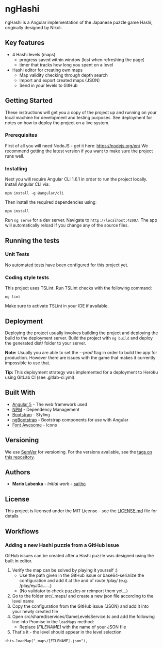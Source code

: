 # ngHashi

ngHashi is a Angular implementation of the Japanese puzzle game Hashi, originally designed by Nikoli.

## Key features

* 4 Hashi levels (maps)
  * progress saved within window (lost when refreshing the page)
  * timer that tracks how long you spent on a level
* Hashi editor for creating own maps
  * Map validity checking through depth search
  * Import and export created maps (JSON)
  * Send in your levels to GitHub

## Getting Started

These instructions will get you a copy of the project up and running on your local machine for development and testing purposes. See deployment for notes on how to deploy the project on a live system.

### Prerequisites

First of all you will need NodeJS - get it here: https://nodejs.org/en/
We recommend getting the latest version if you want to make sure the project runs well.

### Installing

Next you will require Angular CLI 1.6.1 in order to run the project locally.
Install Angular CLI via:

```
npm install -g @angular/cli
```

Then install the required dependencies using:

```
npm install
```

Run `ng serve` for a dev server. Navigate to `http://localhost:4200/`. The app will automatically reload if you change any of the source files.

## Running the tests

### Unit Tests

No automated tests have been configured for this project yet.

### Coding style tests

This project uses TSLint. Run TSLint checks with the following command:

```
ng lint
```

Make sure to activate TSLint in your IDE if available.

## Deployment

Deploying the project usually involves building the project and deploying the build to the deployment server.
Build the project with `ng build` and deploy the generated dist/ folder to your server.

**Note:** Usually you are able to set the *--prod* flag in order to build the app for production. However there are issues with the game that makes it currently impossible to use that.

**Tip:** This deployment strategy was implemented for a deployment to Heroku using GitLab CI (see .gitlab-ci.yml).

## Built With

* [Angular 5](https://angular.io/) - The web framework used
* [NPM](https://www.npmjs.com/) - Dependency Management
* [Bootstrap](https://getbootstrap.com/) - Styling
* [ngBootstrap](https://ng-bootstrap.github.io) - Bootstrap components for use with Angular
* [Font Awesome](http://fontawesome.io/) - Icons

## Versioning

We use [SemVer](http://semver.org/) for versioning. For the versions available, see the [tags on this repository](https://github.com/your/project/tags). 

## Authors

* **Mario Lubenka** - *Initial work* - [saitho](https://github.com/saitho)

## License

This project is licensed under the MIT License - see the [LICENSE.md](LICENSE.md) file for details

## Workflows

### Adding a new Hashi puzzle from a GitHub issue

GitHub issues can be created after a Hashi puzzle was designed using the built in editor.

1. Verify the map can be solved by playing it yourself :)
   - Use the path given in the GitHub issue or base64-serialize the configuration and add it at the and of route /play/
  (e.g. /play/eyJ0a......)
   - (No validator to check puzzles or reimport them yet...)
2. Go to the folder src/_maps/ and create a new json file according to the level name
3. Copy the configuration from the GitHub issue (JSON) and add it into your newly created file
4. Open src/shared/services/GameLevelsService.ts and add the following line into Promise in the `loadMaps` method:
   - Replace *[FILENAME]* with the name of your JSON file
5. That's it - the level should appear in the level selection
```
this.loadMap("_maps/[FILENAME].json"),
```
